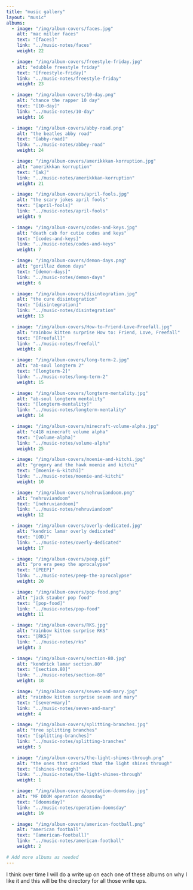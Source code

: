 ```yaml
---
title: "music gallery"
layout: "music"
albums:
  - image: "/img/album-covers/faces.jpg"
    alt: "mac miller faces"
    text: "[faces]"
    link: "../music-notes/faces"
    weight: 22

  - image: "/img/album-covers/freestyle-friday.jpg"
    alt: "edubble freestyle friday"
    text: "[freestyle-friday]"
    link: "../music-notes/freestyle-friday"
    weight: 23

  - image: "/img/album-covers/10-day.png"
    alt: "chance the rapper 10 day"
    text: "[10-day]"
    link: "../music-notes/10-day"
    weight: 16

  - image: "/img/album-covers/abby-road.png"
    alt: "the beatles abby road"
    text: "[abby-road]"
    link: "../music-notes/abbey-road"
    weight: 24

  - image: "/img/album-covers/amerikkkan-korruption.jpg"
    alt: "amerikkkan korruption"
    text: "[ak]"
    link: "../music-notes/amerikkkan-korruption"
    weight: 21

  - image: "/img/album-covers/april-fools.jpg"
    alt: "the scary jokes april fools"
    text: "[april-fools]"
    link: "../music-notes/april-fools"
    weight: 9

  - image: "/img/album-covers/codes-and-keys.jpg"
    alt: "death cab for cutie codes and keys"
    text: "[codes-and-keys]"
    link: "../music-notes/codes-and-keys"
    weight: 7

  - image: "/img/album-covers/demon-days.png"
    alt: "gorillaz demon days"
    text: "[demon-days]"
    link: "../music-notes/demon-days"
    weight: 6

  - image: "/img/album-covers/disintegration.jpg"
    alt: "the cure disintegration"
    text: "[disintegration]"
    link: "../music-notes/disintegration"
    weight: 13

  - image: "/img/album-covers/How-to-Friend-Love-Freefall.jpg"
    alt: "rainbow kitten surprise How to: Friend, Love, Freefall"
    text: "[Freefall]"
    link: "../music-notes/freefall"
    weight: 8

  - image: "/img/album-covers/long-term-2.jpg"
    alt: "ab-soul longterm 2"
    text: "[longterm-2]"
    link: "../music-notes/long-term-2"
    weight: 15

  - image: "/img/album-covers/longterm-mentality.jpg"
    alt: "ab-soul longterm mentality"
    text: "[longterm-mentality]"
    link: "../music-notes/longterm-mentality"
    weight: 14

  - image: "/img/album-covers/minecraft-volume-alpha.jpg"
    alt: "c418 minecraft volume alpha"
    text: "[volume-alpha]"
    link: "../music-notes/volume-alpha"
    weight: 25

  - image: "/img/album-covers/moenie-and-kitchi.jpg"
    alt: "gregory and the hawk moenie and kitchi"
    text: "[moenie-&-kitchi]"
    link: "../music-notes/moenie-and-kitchi"
    weight: 10

  - image: "/img/album-covers/nehruviandoom.png"
    alt: "nehruviandoom"
    text: "[nehruviandoom]"
    link: "../music-notes/nehruviandoom"
    weight: 12

  - image: "/img/album-covers/overly-dedicated.jpg"
    alt: "kendric lamar overly dedicated"
    text: "[OD]"
    link: "../music-notes/overly-dedicated"
    weight: 17

  - image: "/img/album-covers/peep.gif"
    alt: "pro era peep the aprocalypse"
    text: "[PEEP]"
    link: "../music-notes/peep-the-aprocalypse"
    weight: 20

  - image: "/img/album-covers/pop-food.png"
    alt: "jack stauber pop food"
    text: "[pop-food]"
    link: "../music-notes/pop-food"
    weight: 11

  - image: "/img/album-covers/RKS.jpg"
    alt: "rainbow kitten surprise RKS"
    text: "[RKS]"
    link: "../music-notes/rks"
    weight: 3

  - image: "/img/album-covers/section-80.jpg"
    alt: "kendrick lamar section.80"
    text: "[section.80]"
    link: "../music-notes/section-80"
    weight: 18

  - image: "/img/album-covers/seven-and-mary.jpg"
    alt: "rainbow kitten surprise seven and mary"
    text: "[seven+mary]"
    link: "../music-notes/seven-and-mary"
    weight: 4

  - image: "/img/album-covers/splitting-branches.jpg"
    alt: "tree splitting branches"
    text: "[splitting-branches]"
    link: "../music-notes/splitting-branches"
    weight: 5

  - image: "/img/album-covers/the-light-shines-through.png"
    alt: "the ones that cracked that the light shines through"
    text: "[shines-through]"
    link: "../music-notes/the-light-shines-through"
    weight: 1

  - image: "/img/album-covers/operation-doomsday.jpg"
    alt: "MF DOOM operation doomsday"
    text: "[doomsday]"
    link: "../music-notes/operation-doomsday"
    weight: 19

  - image: "/img/album-covers/american-football.png"
    alt: "american football"
    text: "[american-football]"
    link: "../music-notes/american-football"
    weight: 2

# Add more albums as needed
---
```

I think over time I will do a write up on each one of these albums on why I like it and this will be the directory for all those write ups.
